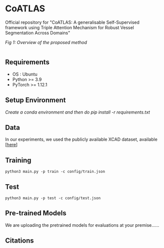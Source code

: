 # CoATLAS
Official repository for "CoATLAS: A generalisable Self-Supervised framework using Triple Attention
Mechanism for Robust Vessel Segmentation Across Domains"

*Fig 1: Overview of the proposed method*
```(fig/allnew_fig.png)
```



## Requirements
  * OS : Ubuntu
  * Python >= 3.9
  * PyTorch >= 1.12.1

## Setup Environment
*Create a conda environment and then do pip install -r requirements.txt*




## Data
In our experiments, we used the publicly available XCAD dataset, available [[here](https://www.dropbox.com/scl/fi/mvstwdgxo0hfk678x94d4/XCAD.zip?rlkey=qdztml0gzfzoc0t5d16k71u76&e=1&dl=0)]

## Training
```
python3 main.py -p train -c config/train.json
```
## Test

```
python3 main.py -p test -c config/test.json
```

## Pre-trained Models
We are uploading the pretrained models for evaluations at your premise......

 <!-- You can download our pre-trained model of the XCAD dataset [here](https://drive.google.com/file/d/180xRhnpAsT6ZrM-FrMTZ6AVkqnfBBqYm/view?usp=sharing).
Then, you can test the model by saving the pre-trained weights in the directory ./experiments/pretrained_model.
To briefly test our method given the pre-trained model, we provided the toy example in the directory './data/'. -->

## Citations
```


```